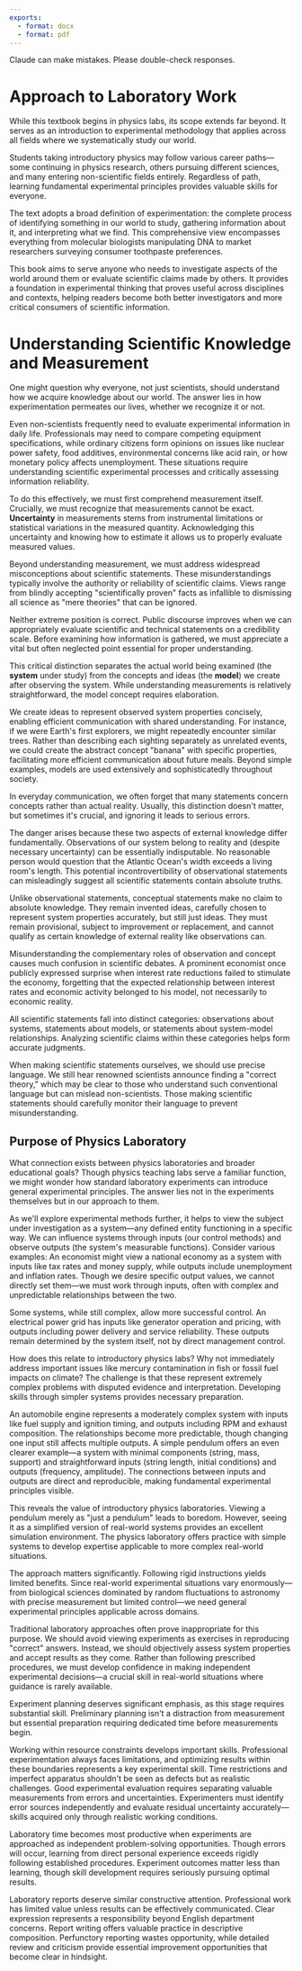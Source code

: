 ```yaml
---
exports:
  - format: docx
  - format: pdf
---
```



Claude can make mistakes. Please double-check responses.
# Approach to Laboratory Work

While this textbook begins in physics labs, its scope extends far beyond. It serves as an introduction to experimental methodology that applies across all fields where we systematically study our world. 

Students taking introductory physics may follow various career paths—some continuing in physics research, others pursuing different sciences, and many entering non-scientific fields entirely. Regardless of path, learning fundamental experimental principles provides valuable skills for everyone.

The text adopts a broad definition of experimentation: the complete process of identifying something in our world to study, gathering information about it, and interpreting what we find. This comprehensive view encompasses everything from molecular biologists manipulating DNA to market researchers surveying consumer toothpaste preferences.

This book aims to serve anyone who needs to investigate aspects of the world around them or evaluate scientific claims made by others. It provides a foundation in experimental thinking that proves useful across disciplines and contexts, helping readers become both better investigators and more critical consumers of scientific information.

# Understanding Scientific Knowledge and Measurement

One might question why everyone, not just scientists, should understand how we acquire knowledge about our world. The answer lies in how experimentation permeates our lives, whether we recognize it or not.

Even non-scientists frequently need to evaluate experimental information in daily life. Professionals may need to compare competing equipment specifications, while ordinary citizens form opinions on issues like nuclear power safety, food additives, environmental concerns like acid rain, or how monetary policy affects unemployment. These situations require understanding scientific experimental processes and critically assessing information reliability.

To do this effectively, we must first comprehend measurement itself. Crucially, we must recognize that measurements cannot be exact. **Uncertainty** in measurements stems from instrumental limitations or statistical variations in the measured quantity. Acknowledging this uncertainty and knowing how to estimate it allows us to properly evaluate measured values.

Beyond understanding measurement, we must address widespread misconceptions about scientific statements. These misunderstandings typically involve the authority or reliability of scientific claims. Views range from blindly accepting "scientifically proven" facts as infallible to dismissing all science as "mere theories" that can be ignored.

Neither extreme position is correct. Public discourse improves when we can appropriately evaluate scientific and technical statements on a credibility scale. Before examining how information is gathered, we must appreciate a vital but often neglected point essential for proper understanding.

This critical distinction separates the actual world being examined (the **system** under study) from the concepts and ideas (the **model**) we create after observing the system. While understanding measurements is relatively straightforward, the model concept requires elaboration.

We create ideas to represent observed system properties concisely, enabling efficient communication with shared understanding. For instance, if we were Earth's first explorers, we might repeatedly encounter similar trees. Rather than describing each sighting separately as unrelated events, we could create the abstract concept "banana" with specific properties, facilitating more efficient communication about future meals. Beyond simple examples, models are used extensively and sophisticatedly throughout society.

In everyday communication, we often forget that many statements concern concepts rather than actual reality. Usually, this distinction doesn't matter, but sometimes it's crucial, and ignoring it leads to serious errors.

The danger arises because these two aspects of external knowledge differ fundamentally. Observations of our system belong to reality and (despite necessary uncertainty) can be essentially indisputable. No reasonable person would question that the Atlantic Ocean's width exceeds a living room's length. This potential incontrovertibility of observational statements can misleadingly suggest all scientific statements contain absolute truths.

Unlike observational statements, conceptual statements make no claim to absolute knowledge. They remain invented ideas, carefully chosen to represent system properties accurately, but still just ideas. They must remain provisional, subject to improvement or replacement, and cannot qualify as certain knowledge of external reality like observations can.

Misunderstanding the complementary roles of observation and concept causes much confusion in scientific debates. A prominent economist once publicly expressed surprise when interest rate reductions failed to stimulate the economy, forgetting that the expected relationship between interest rates and economic activity belonged to his model, not necessarily to economic reality.

All scientific statements fall into distinct categories: observations about systems, statements about models, or statements about system-model relationships. Analyzing scientific claims within these categories helps form accurate judgments.

When making scientific statements ourselves, we should use precise language. We still hear renowned scientists announce finding a "correct theory," which may be clear to those who understand such conventional language but can mislead non-scientists. Those making scientific statements should carefully monitor their language to prevent misunderstanding.

## Purpose of Physics Laboratory

What connection exists between physics laboratories and broader educational goals? Though physics teaching labs serve a familiar function, we might wonder how standard laboratory experiments can introduce general experimental principles. The answer lies not in the experiments themselves but in our approach to them.

As we'll explore experimental methods further, it helps to view the subject under investigation as a system—any defined entity functioning in a specific way. We can influence systems through inputs (our control methods) and observe outputs (the system's measurable functions).
Consider various examples: An economist might view a national economy as a system with inputs like tax rates and money supply, while outputs include unemployment and inflation rates. Though we desire specific output values, we cannot directly set them—we must work through inputs, often with complex and unpredictable relationships between the two.

Some systems, while still complex, allow more successful control. An electrical power grid has inputs like generator operation and pricing, with outputs including power delivery and service reliability. These outputs remain determined by the system itself, not by direct management control.

How does this relate to introductory physics labs? Why not immediately address important issues like mercury contamination in fish or fossil fuel impacts on climate? The challenge is that these represent extremely complex problems with disputed evidence and interpretation. Developing skills through simpler systems provides necessary preparation.

An automobile engine represents a moderately complex system with inputs like fuel supply and ignition timing, and outputs including RPM and exhaust composition. The relationships become more predictable, though changing one input still affects multiple outputs.
A simple pendulum offers an even clearer example—a system with minimal components (string, mass, support) and straightforward inputs (string length, initial conditions) and outputs (frequency, amplitude). The connections between inputs and outputs are direct and reproducible, making fundamental experimental principles visible.

This reveals the value of introductory physics laboratories. Viewing a pendulum merely as "just a pendulum" leads to boredom. However, seeing it as a simplified version of real-world systems provides an excellent simulation environment. The physics laboratory offers practice with simple systems to develop expertise applicable to more complex real-world situations.

The approach matters significantly. Following rigid instructions yields limited benefits. Since real-world experimental situations vary enormously—from biological sciences dominated by random fluctuations to astronomy with precise measurement but limited control—we need general experimental principles applicable across domains.

Traditional laboratory approaches often prove inappropriate for this purpose. We should avoid viewing experiments as exercises in reproducing "correct" answers. Instead, we should objectively assess system properties and accept results as they come. Rather than following prescribed procedures, we must develop confidence in making independent experimental decisions—a crucial skill in real-world situations where guidance is rarely available.

Experiment planning deserves significant emphasis, as this stage requires substantial skill. Preliminary planning isn't a distraction from measurement but essential preparation requiring dedicated time before measurements begin.

Working within resource constraints develops important skills. Professional experimentation always faces limitations, and optimizing results within these boundaries represents a key experimental skill. Time restrictions and imperfect apparatus shouldn't be seen as defects but as realistic challenges. Good experimental evaluation requires separating valuable measurements from errors and uncertainties. Experimenters must identify error sources independently and evaluate residual uncertainty accurately—skills acquired only through realistic working conditions.

Laboratory time becomes most productive when experiments are approached as independent problem-solving opportunities. Though errors will occur, learning from direct personal experience exceeds rigidly following established procedures. Experiment outcomes matter less than learning, though skill development requires seriously pursuing optimal results.

Laboratory reports deserve similar constructive attention. Professional work has limited value unless results can be effectively communicated. Clear expression represents a responsibility beyond English department concerns. Report writing offers valuable practice in descriptive composition. Perfunctory reporting wastes opportunity, while detailed review and criticism provide essential improvement opportunities that become clear in hindsight.
